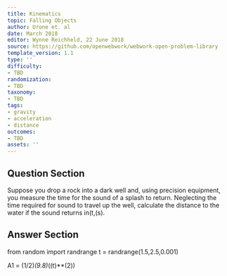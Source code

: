 ```yaml
---
title: Kinematics
topic: Falling Objects
author: Urone et. al
date: March 2018
editor: Wynne Reichheld, 22 June 2018
source: https://github.com/openwebwork/webwork-open-problem-library
template_version: 1.1
type: ''
difficulty:
- TBD
randomization:
- TBD
taxonomy:
- TBD
tags:
- gravity
- acceleration
- distance
outcomes:
- TBD
assets: ''
---
```


## Question Section 

Suppose you drop a rock into a dark well and, using precision equipment, you measure the time for the sound of a splash to return. Neglecting the time required for sound to travel up the well, calculate the distance to the water if the sound returns in(t,(s).



## Answer Section

from random import randrange
t = randrange(1.5,2.5,0.001)

A1 = (1/2)*(9.8)*((t)**(2))